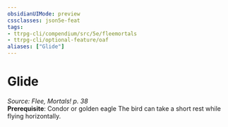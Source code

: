 ```yaml
---
obsidianUIMode: preview
cssclasses: json5e-feat
tags:
- ttrpg-cli/compendium/src/5e/fleemortals
- ttrpg-cli/optional-feature/oaf
aliases: ["Glide"]
---
```

# Glide
*Source: Flee, Mortals! p. 38*  
**Prerequisite**: Condor or golden eagle
The bird can take a short rest while flying horizontally.